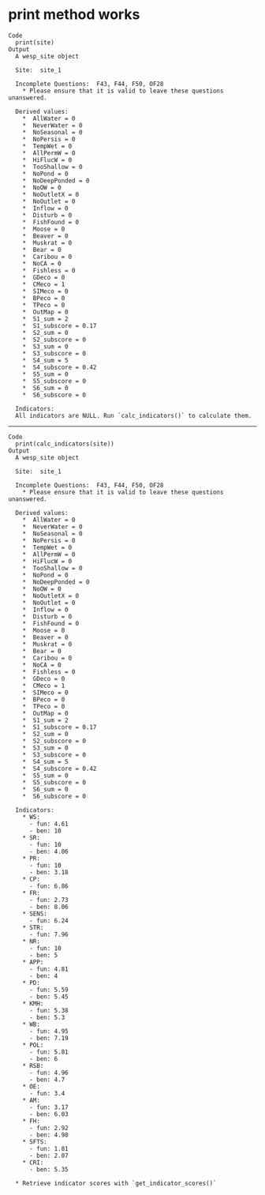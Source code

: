 # print method works

    Code
      print(site)
    Output
      A wesp_site object
      
      Site:  site_1 
      
      Incomplete Questions:  F43, F44, F50, OF28 
        * Please ensure that it is valid to leave these questions unanswered.
      
      Derived values:
        *  AllWater = 0
        *  NeverWater = 0
        *  NoSeasonal = 0
        *  NoPersis = 0
        *  TempWet = 0
        *  AllPermW = 0
        *  HiFlucW = 0
        *  TooShallow = 0
        *  NoPond = 0
        *  NoDeepPonded = 0
        *  NoOW = 0
        *  NoOutletX = 0
        *  NoOutlet = 0
        *  Inflow = 0
        *  Disturb = 0
        *  FishFound = 0
        *  Moose = 0
        *  Beaver = 0
        *  Muskrat = 0
        *  Bear = 0
        *  Caribou = 0
        *  NoCA = 0
        *  Fishless = 0
        *  GDeco = 0
        *  CMeco = 1
        *  SIMeco = 0
        *  BPeco = 0
        *  TPeco = 0
        *  OutMap = 0
        *  S1_sum = 2
        *  S1_subscore = 0.17
        *  S2_sum = 0
        *  S2_subscore = 0
        *  S3_sum = 0
        *  S3_subscore = 0
        *  S4_sum = 5
        *  S4_subscore = 0.42
        *  S5_sum = 0
        *  S5_subscore = 0
        *  S6_sum = 0
        *  S6_subscore = 0
      
      Indicators:
      All indicators are NULL. Run `calc_indicators()` to calculate them.

---

    Code
      print(calc_indicators(site))
    Output
      A wesp_site object
      
      Site:  site_1 
      
      Incomplete Questions:  F43, F44, F50, OF28 
        * Please ensure that it is valid to leave these questions unanswered.
      
      Derived values:
        *  AllWater = 0
        *  NeverWater = 0
        *  NoSeasonal = 0
        *  NoPersis = 0
        *  TempWet = 0
        *  AllPermW = 0
        *  HiFlucW = 0
        *  TooShallow = 0
        *  NoPond = 0
        *  NoDeepPonded = 0
        *  NoOW = 0
        *  NoOutletX = 0
        *  NoOutlet = 0
        *  Inflow = 0
        *  Disturb = 0
        *  FishFound = 0
        *  Moose = 0
        *  Beaver = 0
        *  Muskrat = 0
        *  Bear = 0
        *  Caribou = 0
        *  NoCA = 0
        *  Fishless = 0
        *  GDeco = 0
        *  CMeco = 1
        *  SIMeco = 0
        *  BPeco = 0
        *  TPeco = 0
        *  OutMap = 0
        *  S1_sum = 2
        *  S1_subscore = 0.17
        *  S2_sum = 0
        *  S2_subscore = 0
        *  S3_sum = 0
        *  S3_subscore = 0
        *  S4_sum = 5
        *  S4_subscore = 0.42
        *  S5_sum = 0
        *  S5_subscore = 0
        *  S6_sum = 0
        *  S6_subscore = 0
      
      Indicators:
        * WS:  
          - fun: 4.61 
          - ben: 10 
        * SR:  
          - fun: 10 
          - ben: 4.06 
        * PR:  
          - fun: 10 
          - ben: 3.18 
        * CP:  
          - fun: 6.86 
        * FR:  
          - fun: 2.73 
          - ben: 8.06 
        * SENS:  
          - fun: 6.24 
        * STR:  
          - fun: 7.96 
        * NR:  
          - fun: 10 
          - ben: 5 
        * APP:  
          - fun: 4.81 
          - ben: 4 
        * PD:  
          - fun: 5.59 
          - ben: 5.45 
        * KMH:  
          - fun: 5.38 
          - ben: 5.3 
        * WB:  
          - fun: 4.95 
          - ben: 7.19 
        * POL:  
          - fun: 5.81 
          - ben: 6 
        * RSB:  
          - fun: 4.96 
          - ben: 4.7 
        * OE:  
          - fun: 3.4 
        * AM:  
          - fun: 3.17 
          - ben: 6.03 
        * FH:  
          - fun: 2.92 
          - ben: 4.98 
        * SFTS:  
          - fun: 1.81 
          - ben: 2.07 
        * CRI:  
          - ben: 5.35 
      
      * Retrieve indicator scores with `get_indicator_scores()`

